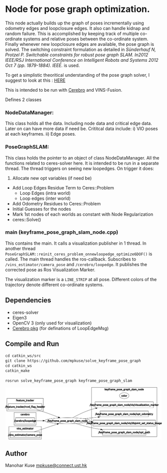 # Node for pose graph optimization.

This node actually builds up the graph of poses incrementally using odometry edges and loopclosure edges.
It also can handle kidnap and random failure. This is accomplished by keeping track of multiple
co-ordinate systems and relative poses between the co-ordinate system. Finally whenever new loopclosure
edges are available, the pose graph is solved. The switching constraint formulation
as detailed in *Sünderhauf N, Protzel P. Switchable constraints for robust pose graph SLAM. In2012 IEEE/RSJ International Conference on Intelligent Robots and Systems 2012 Oct 7 (pp. 1879-1884). IEEE.* is used.

To get a simplistic theoritical understanding of the pose graph solver, I suggest to look at this : [HERE](https://kusemanohar.wordpress.com/2017/04/29/howto-pose-graph-bundle-adjustment/)

This is intended to be run with [Cerebro](https://github.com/mpkuse/cerebro) and VINS-Fusion.

Defines 2 classes
### NodeDataManager:
This class holds all the data. Including node data and
critical edge data. Later on can have more data if need be.
Crititcal data include: i) VIO poses at each keyframes. ii) Edge poses.

### PoseGraphSLAM:
This class holds the pointer to an object of class NodeDataManager.
All the functions related to ceres-solver here. It is intended to be run in a separate thread.
The thread triggers on seeing new loopedges. On trigger it does:
1. Allocate new opt variables (if need be)
- Add Loop Edges Residue Term to Ceres::Problem
    - Loop Edges (intra world)
    - Loop edges (inter world)
- Add Odometry Residues to Ceres::Problem
- Initial Guesses for the nodes
- Mark 1st nodes of each worlds as constant with Node Regularization
- ceres::Solve()



### main (keyframe_pose_graph_slam_node.cpp)
This contains the main. It calls a visualization publisher in 1 thread. In another thread `PoseGraphSLAM::reinit_ceres_problem_onnewloopedge_optimize6DOF()` is called.
The main thread handles the ros-callback. Subscribes to `/vins_estimator/camera_pose` and `/cerebro/loopedge`.
It publishes the corrected pose as Ros Visualization Marker.

The visualization marker is a `LINE_STRIP` at all pose. Different colors of the trajectory denote
different co-ordinate systems.

## Dependencies
- ceres-solver
- Eigen3
- OpenCV 3 (only used for visualization)
- [Cerebro pkg](https://github.com/mpkuse/cerebro) (for definations of LoopEdgeMsg)

## Compile and Run
```
cd catkin_ws/src
git clone https://github.com/mpkuse/solve_keyframe_pose_graph
cd catkin_ws
catkin_make

rosrun solve_keyframe_pose_graph keyframe_pose_graph_slam
```

![](doc/rosgraph_posegraph_solver.png)

## Author
Manohar Kuse <mpkuse@connect.ust.hk>
